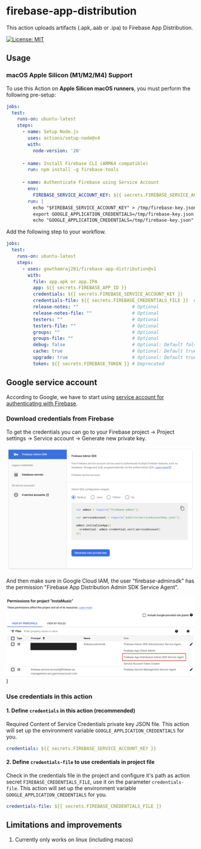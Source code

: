 # firebase-app-distribution

This action uploads artifacts (.apk,.aab or .ipa) to Firebase App Distribution.

[![License: MIT](https://img.shields.io/badge/License-MIT-yellow.svg)](https://opensource.org/licenses/MIT)

## Usage

### macOS Apple Silicon (M1/M2/M4) Support

To use this Action on **Apple Silicon macOS runners**, you must perform the following pre-setup:

```yml
jobs:
  test:
    runs-on: ubuntu-latest
    steps:
      - name: Setup Node.js
        uses: actions/setup-node@v4
        with:
          node-version: '20'
      
      - name: Install Firebase CLI (ARM64 compatible)
        run: npm install -g firebase-tools
      
      - name: Authenticate Firebase using Service Account
        env:
          FIREBASE_SERVICE_ACCOUNT_KEY: ${{ secrets.FIREBASE_SERVICE_ACCOUNT_KEY }}
        run: |
          echo "$FIREBASE_SERVICE_ACCOUNT_KEY" > /tmp/firebase-key.json
          export GOOGLE_APPLICATION_CREDENTIALS=/tmp/firebase-key.json
          echo "GOOGLE_APPLICATION_CREDENTIALS=/tmp/firebase-key.json" >> $GITHUB_ENV
```

Add the following step to your workflow.

```yml
jobs:
  test:
    runs-on: ubuntu-latest
    steps:
      - uses: gowthamraj281/firebase-app-distribution@v1
        with:
          file: app.apk or app.IPA
          app: ${{ secrets.FIREBASE_APP_ID }}
          credentials: ${{ secrets.FIREBASE_SERVICE_ACCOUNT_KEY }}
          credentials-file: ${{ secrets.FIREBASE_CREDENTIALS_FILE }}  # Optional: Required only if you don't use serviceCredentialsFileContent.
          release-notes: ""                    # Optional
          release-notes-file: ""               # Optional
          testers: ""                          # Optional
          testers-file: ""                     # Optional
          groups: ""                           # Optional
          groups-file: ""                      # Optional
          debug: false                         # Optional: Default false. A flag you can include to print verbose log output.
          cache: true                          # Optional: Default true. Whether to cache the firebase tools for next job, keeping this "true" will speed up the build.
          upgrade: true                        # Optional: Default true. Whether to attempt to upgrade firebase tools when cache is "true", turning this "false" will speed up the build.
          token: ${{ secrets.FIREBASE_TOKEN }} # Deprecated
```

## Google service account

According to Google, we have to start using [service account for authenticating with Firebase](https://firebase.google.com/docs/app-distribution/authenticate-service-account?platform=ios). 

### Download credentials from Firebase

To get the credentials you can go to your Firebase project -> Project settings -> Service account -> Generate new private key.

![google-service-account-credentials](https://github.com/gowthamraj281/firebase-app-distribution/blob/main/.docs/assests/google-service-account-credentials.png)

And then make sure in Google Cloud IAM, the user "firebase-adminsdk" has the permission "Firebase App Distribution Admin SDK Service Agent".

![google-service-account-permission](https://github.com/gowthamraj281/firebase-app-distribution/blob/main/.docs/assests/google-service-account-permission.png))

### Use credentials in this action

#### 1. Define `credentials` in this action (recommended)

Required Content of Service Credentials private key JSON file. This action will set up the environment variable `GOOGLE_APPLICATION_CREDENTIALS` for you.

```yml
credentials: ${{ secrets.FIREBASE_SERVICE_ACCOUNT_KEY }}
```

#### 2. Define `credentials-file` to use credentials in project file

Check in the credentials file in the project and configure it's path as action secret `FIREBASE_CREDENTIALS_FILE`, use it on the parameter `credentials-file`. This action will set up the environment variable `GOOGLE_APPLICATION_CREDENTIALS` for you.

```yml
credentials-file: ${{ secrets.FIREBASE_CREDENTIALS_FILE }}
```

## Limitations and improvements

1. Currently only works on linux (including macos)

